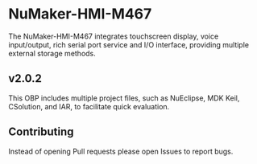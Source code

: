 # NuMaker-HMI-M467

The NuMaker-HMI-M467 integrates touchscreen display, voice input/output, rich serial port service and I/O interface, providing multiple external storage methods.

## v2.0.2

This OBP includes multiple project files, such as NuEclipse, MDK Keil, CSolution, and IAR, to facilitate quick evaluation.

## Contributing

Instead of opening Pull requests please open Issues to report bugs.
